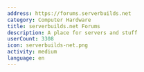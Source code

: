 ```yaml
---
address: https://forums.serverbuilds.net
category: Computer Hardware
title: serverbuilds.net Forums
description: A place for servers and stuff
userCount: 3308
icon: serverbuilds-net.png
activity: medium
language: en
---
```

